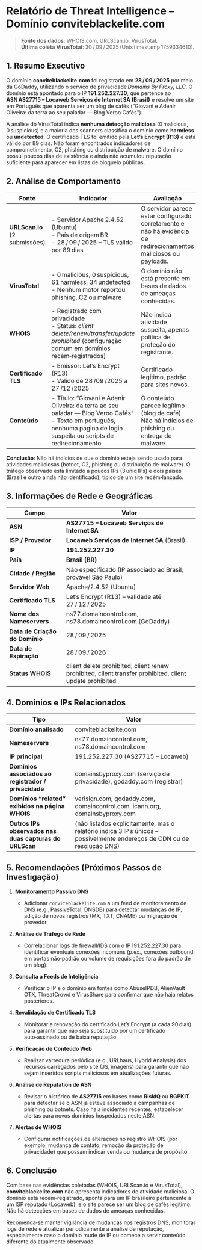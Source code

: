 # Relatório de Threat Intelligence – Domínio **conviteblackelite.com**

> **Fonte dos dados**: WHOIS.com, URLScan.io, VirusTotal.  
> **Última coleta VirusTotal**: 30 / 09 / 2025 (Unix timestamp 1759334610).  



## 1. Resumo Executivo
O domínio **conviteblackelite.com** foi registrado em **28 / 09 / 2025** por meio da GoDaddy, utilizando o serviço de privacidade *Domains By Proxy, LLC*. O domínio está apontado para o IP **191.252.227.30**, que pertence ao **ASN AS27715 – Locaweb Serviços de Internet SA (Brasil)** e resolve um site em Português que aparenta ser um blog de cafés (“Giovani e Adenir Oliveira: da terra ao seu paladar — Blog Veroo Cafés”).  

A análise do VirusTotal indica **nenhuma detecção maliciosa** (0 malicious, 0 suspicious) e a maioria dos scanners classifica o domínio como **harmless** ou **undetected**. O certificado TLS foi emitido pela **Let’s Encrypt (R13)** e está válido por 89 dias. Não foram encontrados indicadores de comprometimento, C2, phishing ou distribuição de malware. O domínio possui poucos dias de existência e ainda não acumulou reputação suficiente para aparecer em listas de bloqueio públicas.

## 2. Análise de Comportamento
| Fonte | Indicador | Avaliação |
|-------|-----------|-----------|
| **URLScan.io** (2 submissões) | - Servidor Apache 2.4.52 (Ubuntu) <br> - País de origem BR <br> - 28 / 09 / 2025 – TLS válido por 89 dias | O servidor parece estar configurado corretamente e não há evidência de redirecionamentos maliciosos ou payloads. |
| **VirusTotal** | - 0 malicious, 0 suspicious, 61 harmless, 34 undetected <br> - Nenhum motor reportou phishing, C2 ou malware | O domínio não está presente em bases de dados de ameaças conhecidas. |
| **WHOIS** | - Registrado com privacidade <br> - Status: *client delete/renew/transfer/update prohibited* (configuração comum em domínios recém‑registrados) | Não indica atividade suspeita, apenas política de proteção do registrante. |
| **Certificado TLS** | - Emissor: Let’s Encrypt (R13) <br> - Valido de 28 /09 /2025 a 27 /12 /2025 | Certificado legítimo, padrão para sites novos. |
| **Conteúdo** | - Título: “Giovani e Adenir Oliveira: da terra ao seu paladar — Blog Veroo Cafés” <br> - Texto em português, nenhuma página de login suspeita ou scripts de redirecionamento | O conteúdo parece legítimo (blog de café). Não há indícios de phishing ou entrega de malware. |

**Conclusão**: Não há indícios de que o domínio esteja sendo usado para atividades maliciosas (botnet, C2, phishing ou distribuição de malware). O tráfego observado está limitado a poucos IPs (3 uniq IPs) e dois países (Brasil e outro ainda não identificado), típico de um site recém‑lançado.

## 3. Informações de Rede e Geográficas
| Campo | Valor |
|-------|-------|
| **ASN** | **AS27715 – Locaweb Serviços de Internet SA** |
| **ISP / Provedor** | **Locaweb Serviços de Internet SA** (Brasil) |
| **IP** | **191.252.227.30** |
| **País** | **Brasil (BR)** |
| **Cidade / Região** | Não especificado (IP associado ao Brasil, provável São Paulo) |
| **Servidor Web** | Apache/2.4.52 (Ubuntu) |
| **Certificado TLS** | Let’s Encrypt (R13) – validade até 27 / 12 / 2025 |
| **Nome dos Nameservers** | ns77.domaincontrol.com, ns78.domaincontrol.com (GoDaddy) |
| **Data de Criação do Domínio** | 28 / 09 / 2025 |
| **Data de Expiração** | 28 / 09 / 2026 |
| **Status WHOIS** | client delete prohibited, client renew prohibited, client transfer prohibited, client update prohibited |

## 4. Domínios e IPs Relacionados
| Tipo | Valor |
|------|-------|
| **Domínio analisado** | conviteblackelite.com |
| **Nameservers** | ns77.domaincontrol.com, ns78.domaincontrol.com |
| **IP principal** | 191.252.227.30 (AS27715 – Locaweb) |
| **Domínios associados ao registrador / privacidade** | domainsbyproxy.com (serviço de privacidade), godaddy.com (registrar) |
| **Domínios “related” exibidos na página WHOIS** | verisign.com, godaddy.com, domaincontrol.com, icann.org, domainsbyproxy.com |
| **Outros IPs observados nas duas capturas do URLScan** | (não listados explicitamente, mas o relatório indica 3 IP s únicos – possivelmente endereços de CDN ou de resolução DNS) |

## 5. Recomendações (Próximos Passos de Investigação)

1. **Monitoramento Passivo DNS**  
   - Adicionar `conviteblackelite.com` a um feed de monitoramento de DNS (e.g., PassiveTotal, DNSDB) para detectar mudanças de IP, adição de novos registros (MX, TXT, CNAME) ou migração de provedor.

2. **Análise de Tráfego de Rede**  
   - Correlacionar logs de firewall/IDS com o IP 191.252.227.30 para identificar eventuais conexões incomuns (p.ex., conexões outbound em portas não‑padrão ou volume de requisições fora do padrão de um blog).

3. **Consulta a Feeds de Inteligência**  
   - Verificar o IP e o domínio em fontes como AbuseIPDB, AlienVault OTX, ThreatCrowd e VirusShare para confirmar que não haja relatos posteriores.

4. **Revalidação de Certificado TLS**  
   - Monitorar a renovação do certificado Let’s Encrypt (a cada 90 dias) para garantir que não seja substituído por um certificado auto‑assinado ou de baixa reputação.

5. **Verificação de Conteúdo Web**  
   - Realizar varredura periódica (e.g., URLhaus, Hybrid Analysis) dos recursos carregados pelo site (JS, imagens) para garantir que não sejam inseridos scripts maliciosos em atualizações futuras.

6. **Análise de Reputation de ASN**  
   - Revisar o histórico de **AS27715** em bases como **RiskIQ** ou **BGPKIT** para detectar se o ASN já esteve associado a campanhas de phishing ou botnets. Caso haja incidentes recentes, estabelecer alertas para novos domínios hospedados neste ASN.

7. **Alertas de WHOIS**  
   - Configurar notificações de alterações no registro WHOIS (por exemplo, mudança de contato, remoção da proteção de privacidade) que possam indicar venda ou mudança de propósito.

## 6. Conclusão
Com base nas evidências coletadas (WHOIS, URLScan.io e VirusTotal), **conviteblackelite.com** não apresenta indicadores de atividade maliciosa. O domínio está recém‑registrado, aponta para um IP brasileiro pertencente a um ISP reputado (Locaweb), e o site parece ser um blog de cafés legítimo. Não há detecções em bases de dados de ameaças conhecidas.  

Recomenda‑se manter vigilância de mudanças nos registros DNS, monitorar logs de rede e atualizar periodicamente a análise de reputação, especialmente caso o domínio mude de IP ou comece a servir conteúdo diferente do atualmente observado.  